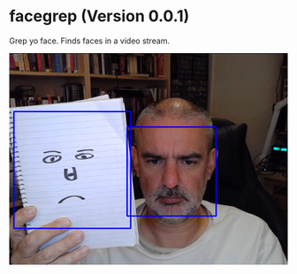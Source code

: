 # facegrep (Version 0.0.1)

Grep yo face. Finds faces in a video stream.

![facegrep](docs/pics/face.png)
